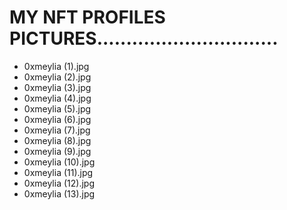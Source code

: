 # MY NFT PROFILES PICTURES...............................
- 0xmeylia (1).jpg
- 0xmeylia (2).jpg
- 0xmeylia (3).jpg
- 0xmeylia (4).jpg
- 0xmeylia (5).jpg
- 0xmeylia (6).jpg
- 0xmeylia (7).jpg
- 0xmeylia (8).jpg
- 0xmeylia (9).jpg
- 0xmeylia (10).jpg
- 0xmeylia (11).jpg
- 0xmeylia (12).jpg
- 0xmeylia (13).jpg
